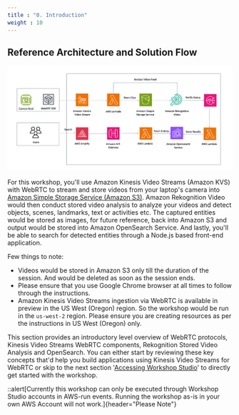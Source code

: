 ```yaml
---
title : "0. Introduction"
weight : 10
---
```


## Reference Architecture and Solution Flow

![Reference Architecture](/static/images/architecture.png)

For this workshop, you'll use Amazon Kinesis Video Streams (Amazon KVS) with WebRTC to stream and store videos from your laptop's camera into [Amazon Simple Storage Service (Amazon S3)](https://aws.amazon.com/s3/). Amazon Rekognition Video would then conduct stored video analysis to analyze your videos and detect objects, scenes, landmarks, text or activities etc. The captured entities would be stored as images, for future reference, back into Amazon S3 and output would be stored into Amazon OpenSearch Service. And lastly, you'll be able to search for detected entities through a Node.js based front-end application.

Few things to note:
* Videos would be stored in Amazon S3 only till the duration of the session. And would be deleted as soon as the session ends.
* Please ensure that you use Google Chrome browser at all times to follow through the instructions.
* Amazon Kinesis Video Streams ingestion via WebRTC is available in preview in the US West (Oregon) region. So the workshop would be run in the `us-west-2` region. Please ensure you are creating resources as per the instructions in US West (Oregon) only.

This section provides an introductory level overview of WebRTC protocols, Kinesis Video Streams WebRTC components, Rekognition Stored Video Analysis and OpenSearch. You can either start by reviewing these key concepts that'd help you build applications using Kinesis Video Streams for WebRTC or skip to the next section '[Accessing Workshop Studio](../accessing-workshop-studio/)' to directly get started with the workshop.

::alert[Currently this workshop can only be executed through Workshop Studio accounts in AWS-run events. Running the workshop as-is in your own AWS Account will not work.]{header="Please Note"}
